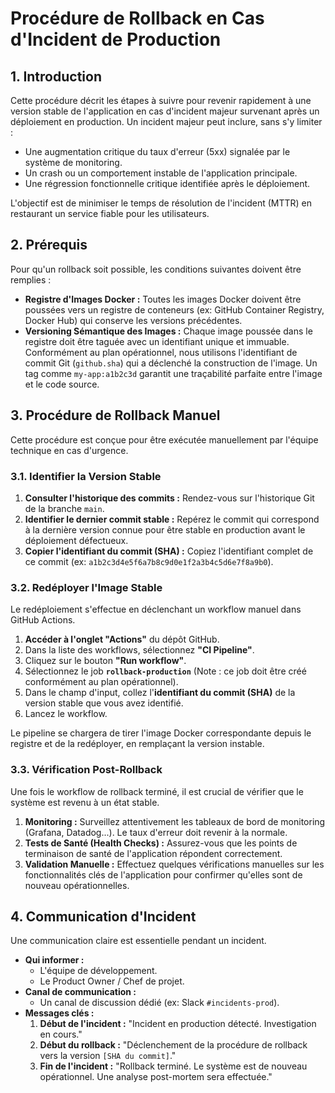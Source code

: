 # Procédure de Rollback en Cas d'Incident de Production

## 1. Introduction

Cette procédure décrit les étapes à suivre pour revenir rapidement à une version stable de l'application en cas d'incident majeur survenant après un déploiement en production. Un incident majeur peut inclure, sans s'y limiter :

*   Une augmentation critique du taux d'erreur (5xx) signalée par le système de monitoring.
*   Un crash ou un comportement instable de l'application principale.
*   Une régression fonctionnelle critique identifiée après le déploiement.

L'objectif est de minimiser le temps de résolution de l'incident (MTTR) en restaurant un service fiable pour les utilisateurs.

## 2. Prérequis

Pour qu'un rollback soit possible, les conditions suivantes doivent être remplies :

*   **Registre d'Images Docker :** Toutes les images Docker doivent être poussées vers un registre de conteneurs (ex: GitHub Container Registry, Docker Hub) qui conserve les versions précédentes.
*   **Versioning Sémantique des Images :** Chaque image poussée dans le registre doit être taguée avec un identifiant unique et immuable. Conformément au plan opérationnel, nous utilisons l'identifiant de commit Git (`github.sha`) qui a déclenché la construction de l'image. Un tag comme `my-app:a1b2c3d` garantit une traçabilité parfaite entre l'image et le code source.

## 3. Procédure de Rollback Manuel

Cette procédure est conçue pour être exécutée manuellement par l'équipe technique en cas d'urgence.

### 3.1. Identifier la Version Stable

1.  **Consulter l'historique des commits :** Rendez-vous sur l'historique Git de la branche `main`.
2.  **Identifier le dernier commit stable :** Repérez le commit qui correspond à la dernière version connue pour être stable en production avant le déploiement défectueux.
3.  **Copier l'identifiant du commit (SHA) :** Copiez l'identifiant complet de ce commit (ex: `a1b2c3d4e5f6a7b8c9d0e1f2a3b4c5d6e7f8a9b0`).

### 3.2. Redéployer l'Image Stable

Le redéploiement s'effectue en déclenchant un workflow manuel dans GitHub Actions.

1.  **Accéder à l'onglet "Actions"** du dépôt GitHub.
2.  Dans la liste des workflows, sélectionnez **"CI Pipeline"**.
3.  Cliquez sur le bouton **"Run workflow"**.
4.  Sélectionnez le job **`rollback-production`** (Note : ce job doit être créé conformément au plan opérationnel).
5.  Dans le champ d'input, collez l'**identifiant du commit (SHA)** de la version stable que vous avez identifié.
6.  Lancez le workflow.

Le pipeline se chargera de tirer l'image Docker correspondante depuis le registre et de la redéployer, en remplaçant la version instable.

### 3.3. Vérification Post-Rollback

Une fois le workflow de rollback terminé, il est crucial de vérifier que le système est revenu à un état stable.

1.  **Monitoring :** Surveillez attentivement les tableaux de bord de monitoring (Grafana, Datadog...). Le taux d'erreur doit revenir à la normale.
2.  **Tests de Santé (Health Checks) :** Assurez-vous que les points de terminaison de santé de l'application répondent correctement.
3.  **Validation Manuelle :** Effectuez quelques vérifications manuelles sur les fonctionnalités clés de l'application pour confirmer qu'elles sont de nouveau opérationnelles.

## 4. Communication d'Incident

Une communication claire est essentielle pendant un incident.

*   **Qui informer :**
    *   L'équipe de développement.
    *   Le Product Owner / Chef de projet.
*   **Canal de communication :**
    *   Un canal de discussion dédié (ex: Slack `#incidents-prod`).
*   **Messages clés :**
    1.  **Début de l'incident :** "Incident en production détecté. Investigation en cours."
    2.  **Début du rollback :** "Déclenchement de la procédure de rollback vers la version `[SHA du commit]`."
    3.  **Fin de l'incident :** "Rollback terminé. Le système est de nouveau opérationnel. Une analyse post-mortem sera effectuée."
